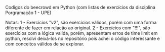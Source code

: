 Codigos do beecrowd em Python (com listas de exercícios da disciplina Porgramação 1 - UPE)

Notas: 
1 - Exercícios "v2", são exercícios válidos, porém com uma forma diferente de fazer em relacão ao original.
2 - Exercícios com "!!!", são exercícios com a lógica valida, porém, apresentam erros de time limit em python,
    resolvi deixá-los no repositório pois achei o código interessante e com conceitos válidos de se explorar.